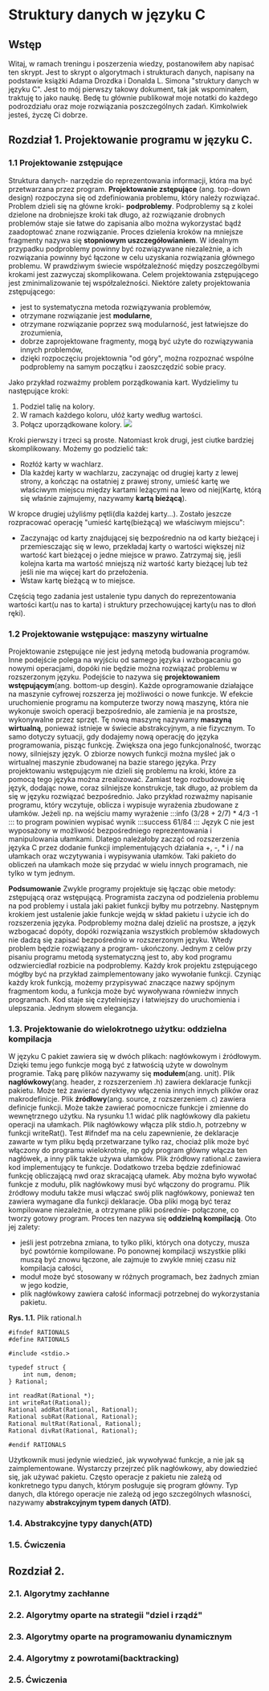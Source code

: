 Struktury danych w języku C
===
## Wstęp
Witaj,
w ramach treningu i poszerzenia wiedzy, postanowiłem aby napisać ten skrypt. Jest to skrypt o algorytmach i strukturach danych, napisany na podstawie książki Adama Drozdka i Donalda L. Simona "struktury danych w języku C". Jest to mój pierwszy takowy dokument, tak jak wspominałem, traktuję to jako naukę. Bedę tu głównie publikował moje notatki do każdego podrozdziału oraz moje rozwiązania poszczególnych zadań. Kimkolwiek jesteś, życzę Ci dobrze. 

## Rozdział 1. Projektowanie programu w języku C.

### 1.1 Projektowanie zstępujące
Struktura danych- narzędzie do reprezentowania informacji, która ma być przetwarzana przez program. **Projektowanie zstępujące** (ang. top-down design) rozpoczyna się od zdefiniowania problemu, który należy rozwiązać. Problem dzieli się na główne kroki- **podproblemy**. Podproblemy są z kolei dzielone na drobniejsze kroki tak długo, aż rozwiązanie drobnych problemów staje sie łatwe do zapisania albo można wykorzystać bądź zaadoptować znane rozwiązanie. 
Proces dzielenia kroków na mniejsze fragmenty nazywa się **stopniowym uszczegółowianiem**. W idealnym przypadku podproblemy powinny być rozwiązywane niezależnie, a ich rozwiązania powinny być łączone w celu uzyskania rozwiązania głównego problemu. W prawdziwym świecie współzależność między poszczególbymi krokami jest zazwyczaj skomplikowana. Celem projektowania zstępującego jest zminimalizowanie tej współzależności. 
Niektóre zalety projektowania zstępującego:
 - jest to systematyczna metoda rozwiązywania problemów,
 - otrzymane rozwiązanie jest **modularne**,
 - otrzymane rozwiązanie poprzez swą modularność, jest łatwiejsze do zrozumienia,
 - dobrze zaprojektowane fragmenty, mogą być użyte do rozwiązywania innych problemów,
 - dzięki rozpoczęciu projektownia "od góry", można rozpoznać wspólne podproblemy na samym początku i zaoszczędzić sobie pracy.
 
Jako przykład rozważmy problem porządkowania kart. Wydzielimy tu następujące kroki:
1. Podziel talię na kolory.
2. W ramach każdego koloru, ułóż karty według wartości.
3. Połącz uporządkowane kolory.
![](https://hackmd.io/_uploads/rJH3-DxJa.png)


Kroki pierwszy i trzeci są proste. Natomiast krok drugi, jest ciutke bardziej skomplikowany. Możemy go podzielić tak:
- Rozłóż karty w wachlarz.
- Dla każdej karty w wachlarzu, zaczynając od drugiej karty z lewej strony, a kończąc na ostatniej z prawej strony, umieść kartę we właściwym miejscu między kartami leżącymi na lewo od niej(Kartę, którą się właśnie zajmujemy, nazywamy **kartą bieżącą**).

W kropce drugiej użyliśmy pętli(dla każdej karty...). Zostało jeszcze rozpracować operację "umieść kartę(bieżącą) we właściwym miejscu":

- Zaczynając od karty znajdującej się bezpośrednio na od karty bieżącej i przemiesczając się w lewo, przekładaj karty o wartości większej niż wartość kart bieżącej o jedne miejsce w prawo. Zatrzymaj się, jeśli kolejna karta ma wartość mniejszą niż wartość karty bieżącej lub też jeśli nie ma więcej kart do przełożenia.
- Wstaw kartę bieżącą w to miejsce.

Częścią tego zadania jest ustalenie typu danych do reprezentowania wartości kart(u nas to karta) i struktury przechowującej karty(u nas to dłoń ręki).

### 1.2 Projektowanie wstępujące: maszyny wirtualne
Projektowanie zstępujące nie jest jedyną metodą budowania programów. Inne podejście polega na wyjściu od samego języka i wzbogacaniu go nowymi operacjami, dopóki nie będzie można rozwiązać problemu w rozszerzonym języku. Podejście to nazywa się **projektowaniem wstępującym**(ang. bottom-up desgin).
Każde oprogramowanie działające na maszynie cyfrowej rozszerza jej możliwości o nowe funkcje. W efekcie uruchomienie programu na komputerze tworzy nową maszynę, która nie wykonuje swoich operacji bezpośrednio, ale zamienia je na prostsze, wykonywalne przez sprzęt. Tę nową maszynę nazywamy **maszyną wirtualną**, ponieważ istnieje w świecie abstrakcyjnym, a nie fizycznym. To samo dotyczy sytuacji, gdy dodajemy nową operację do języka programowania, pisząc funkcję. Zwiększa ona jego funkcjonalność, tworząc nowy, silniejszy język. O zbiorze nowych funkcji można myśleć jak o wirtualnej maszynie zbudowanej na bazie starego języka.
Przy projektowaniu wstępującym nie dzieli się problemu na kroki, które za pomocą tego języka można zrealizować. Zamiast tego rozbudowuje się język, dodając nowe, coraz silniejsze konstrukcje, tak długo, aż problem da się w języku rozwiązać bezpośrednio. 
Jako przykład rozważmy napisanie programu, który wczytuje, oblicza i wypisuje wyrażenia zbudowane z ułamków. Jeżeli np. na wejściu mamy wyrażenie
:::info
(3/28 + 2/7) * 4/3 -1
:::
to program powinien wypisać wynik
:::success
61/84
:::
Język C nie jest wyposażony w możliwość bezpośredniego reprezentowania i manipulowania ułamkami. Dlatego należałoby zacząć od rozszerzenia języka C przez dodanie funkcji implementujących działania +, -, * i / na ułamkach oraz wczytywania i wypisywania ułamków. Taki pakieto do obliczeń na ułamkach może się przydać w wielu innych programach, nie tylko w tym jednym.

**Podsumowanie**
Zwykle programy projektuje się łącząc obie metody: zstępującą oraz wstępującą. Programista zaczyna od podzielenia problemu na pod problemy i ustala jaki pakiet funkcji byłby mu potrzebny. Następnym krokiem jest ustalenie jakie funkcje wejdą w skład pakietu i użycie ich do rozszerzenia języka. Podproblemy można dalej dzielić na prostsze, a język wzbogacać dopóty, dopóki rozwiązania wszystkich problemów składowych nie dadzą się zapisać bezpośrednio w rozszerzonym języku. Wtedy problem będzie rozwiązany a program- ukończony.
Jednym z celów przy pisaniu programu metodą systematyczną jest to, aby kod programu odzwierciedlał rozbicie na podproblemy. Każdy krok projektu zstępującego mógłby być na przykład zaimplementowany jako wywołanie funkcji. Czyniąc każdy krok funkcją, możemy przypisywać znaczące nazwy spójnym fragmentom kodu, a funkcja może być wywoływana równieżw innych programach. Kod staje się czytelniejszy i łatwiejszy do uruchomienia i ulepszania. Jednym słowem elegancja.


### 1.3. Projektowanie do wielokrotnego użytku: oddzielna kompilacja
W języku C pakiet zawiera się w dwóch plikach: nagłówkowym i źródłowym. Dzięki temu jego funkcje mogą być z łatwością użyte w dowolnym programie. Taką parę plików nazywamy się **modułem**(ang. unit). 
Plik **nagłówkowy**(ang. header, z rozszerzeniem .h) zawiera deklaracje funkcji pakietu. Może też zawierać dyrektywy włączenia innych innych plików oraz makrodefinicje.
Plik **źródłowy**(ang. source, z rozszerzeniem .c) zawiera definicje funkcji. Może także zawierać pomocnicze funkcje i zmienne do wewnętrznego użytku.
Na rysunku 1.1 widać plik nagłówkowy dla pakietu operacji na ułamkach. Plik nagłówkowy włącza plik stdio.h, potrzebny w funkcji writeRat(). Test #ifndef ma na celu zapewnienie, że deklaracje zawarte w tym pliku będą przetwarzane tylko raz, chociaż plik może być włączony do programu wielokrotnie, np gdy program główny włącza ten nagłówek, a inny plik także używa ułamków. 
Plik źródłowy rational.c zawiera kod implementujący te funkcje. Dodatkowo trzeba będzie zdefiniować funkcję obliczającą nwd oraz skracającą ułamek.
Aby można było wywołać funkcje z modułu, plik nagłówkowy musi być włączony do programu. Plik źródłowy modułu także musi włączać swój plik nagłówkowy, ponieważ ten zawiera wymagane dla funkcji deklaracje.
Oba pliki mogą być teraz kompilowane niezależnie, a otrzymane pliki pośrednie- połączone, co tworzy gotowy program. Proces ten nazywa się **oddzielną kompilacją**. Oto jej zalety:
- jeśli jest potrzebna zmiana, to tylko pliki, których ona dotyczy, musza być powtórnie kompilowane. Po ponownej kompilacji wszystkie pliki muszą być znowu łączone, ale zajmuje to zwykle mniej czasu niż kompilacja całości,
- moduł może być stosowany w różnych programach, bez żadnych zmian w jego kodzie,
- plik nagłówkowy zawiera całość informacji potrzebnej do wykorzystania pakietu.

**Rys. 1.1.** Plik rational.h
```=c
#ifndef RATIONALS
#define RATIONALS

#include <stdio.>

typedef struct {
    int num, denom;
} Rational;

int readRat(Rational *);
int writeRat(Rational);
Rational addRat(Rational, Rational);
Rational subRat(Rational, Rational);
Rational multRat(Rational, Rational);
Rational divRat(Rational, Rational);

#endif RATIONALS
```
Użytkownik musi jedynie wiedzieć, jak wywoływać funkcje, a nie jak są zaimplementowane. Wystarczy przejrzeć plik nagłówkowy, aby dowiedzieć się, jak używać pakietu.
Często operacje z pakietu nie zależą od konkretnego typu danych, którym posługuje się program główny. 
Typ danych, dla którego operacje nie zależą od jego szczególnych własności, nazywamy **abstrakcyjnym typem danych (ATD)**.


### 1.4. Abstrakcyjne typy danych(ATD)

### 1.5. Ćwiczenia

## Rozdział 2.

### 2.1. Algorytmy zachłanne
### 2.2. Algorytmy oparte na strategii "dziel i rządź"
### 2.3. Algorytmy oparte na programowaniu dynamicznym
### 2.4. Algorytmy z powrotami(backtracking)
### 2.5. Ćwiczenia
